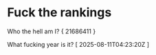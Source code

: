 # Fuck the rankings

Who the hell am I?
{ 21686411 }

What fucking year is it?
[ 2025-08-11T04:23:20Z ]
